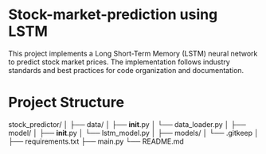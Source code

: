 # Stock-market-prediction using LSTM
This project implements a Long Short-Term Memory (LSTM) neural network to predict stock market prices. The implementation follows industry standards and best practices for code organization and documentation.
# Project Structure
stock_predictor/
│
├── data/
│   ├── __init__.py
│   └── data_loader.py
│
├── model/
│   ├── __init__.py
│   └── lstm_model.py
│
├── models/
│   └── .gitkeep
│
├── requirements.txt
├── main.py
└── README.md
